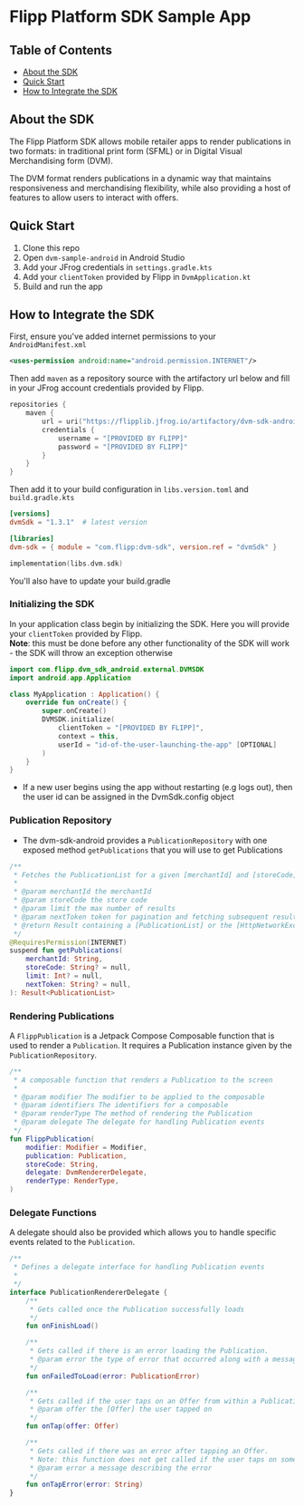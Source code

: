 # Flipp Platform SDK Sample App

## Table of Contents

- [About the SDK](#about)
- [Quick Start](#quick-start)
- [How to Integrate the SDK](#how-to)

## About the SDK <a name="about"></a>
The Flipp Platform SDK allows mobile retailer apps to render publications in two
formats: in traditional print form (SFML) or in Digital Visual Merchandising
form (DVM).

The DVM format renders publications in a dynamic way that maintains
responsiveness and merchandising flexibility, while also providing a host of
features to allow users to interact with offers.

## Quick Start <a name="quick-start"></a>
1. Clone this repo
2. Open `dvm-sample-android` in Android Studio
3. Add your JFrog credentials in `settings.gradle.kts`
4. Add your `clientToken` provided by Flipp in `DvmApplication.kt`
5. Build and run the app

## How to Integrate the SDK <a name="how-to"></a>
First, ensure you've added internet permissions to your `AndroidManifest.xml`
```xml
<uses-permission android:name="android.permission.INTERNET"/>
```

Then add `maven` as a repository source with the artifactory url below and fill in your JFrog account credentials provided by Flipp.
```kts
repositories {
    maven {
        url = uri("https://flipplib.jfrog.io/artifactory/dvm-sdk-android")
        credentials {
            username = "[PROVIDED BY FLIPP]"
            password = "[PROVIDED BY FLIPP]"
        }
    }
}
```
Then add it to your build configuration in `libs.version.toml` and `build.gradle.kts`
```toml
[versions]
dvmSdk = "1.3.1"  # latest version

[libraries]
dvm-sdk = { module = "com.flipp:dvm-sdk", version.ref = "dvmSdk" }
```

```kts
implementation(libs.dvm.sdk)
```
You'll also have to update your build.gradle
### Initializing the SDK
In your application class begin by initializing the SDK. Here you will provide your `clientToken` provided by Flipp.  
**Note**: this must be done before any other functionality of the SDK will work - the SDK will throw an exception otherwise
```kotlin
import com.flipp.dvm_sdk_android.external.DVMSDK
import android.app.Application

class MyApplication : Application() {
    override fun onCreate() {
        super.onCreate()
        DVMSDK.initialize(
            clientToken = "[PROVIDED BY FLIPP]",
            context = this,
            userId = "id-of-the-user-launching-the-app" [OPTIONAL]
        )
    }
}
```
- If a new user begins using the app without restarting (e.g logs out), then the user id can be assigned in the DvmSdk.config object
### Publication Repository
- The dvm-sdk-android provides a `PublicationRepository` with one exposed method `getPublications` that you will use to get Publications
```kotlin
/**
 * Fetches the PublicationList for a given [merchantId] and [storeCode]
 *
 * @param merchantId the merchantId
 * @param storeCode the store code
 * @param limit the max number of results
 * @param nextToken token for pagination and fetching subsequent results
 * @return Result containing a [PublicationList] or the [HttpNetworkException] that occurred
 */
@RequiresPermission(INTERNET)
suspend fun getPublications(
    merchantId: String,
    storeCode: String? = null,
    limit: Int? = null,
    nextToken: String? = null,
): Result<PublicationList>
```

### Rendering Publications
A `FlippPublication` is a Jetpack Compose Composable function that is used to render a `Publication`. It requires a Publication instance given by the `PublicationRepository`.
```kotlin
/**
 * A composable function that renders a Publication to the screen
 *
 * @param modifier The modifier to be applied to the composable
 * @param identifiers The identifiers for a composable
 * @param renderType The method of rendering the Publication
 * @param delegate The delegate for handling Publication events
 */
fun FlippPublication(
    modifier: Modifier = Modifier,
    publication: Publication,
    storeCode: String,
    delegate: DvmRendererDelegate,
    renderType: RenderType,
)
```
### Delegate Functions
A delegate should also be provided which allows you to handle specific events related to the `Publication`.
```kotlin
/**
 * Defines a delegate interface for handling Publication events
 *
 */
interface PublicationRendererDelegate {
    /**
     * Gets called once the Publication successfully loads
     */
    fun onFinishLoad()

    /**
     * Gets called if there is an error loading the Publication.
     * @param error the type of error that occurred along with a message describing it in detail
     */
    fun onFailedToLoad(error: PublicationError)

    /**
     * Gets called if the user taps on an Offer from within a Publication.
     * @param offer the [Offer] the user tapped on
     */
    fun onTap(offer: Offer)

    /**
     * Gets called if there was an error after tapping an Offer.
     * Note: this function does not get called if the user taps on something other than an Offer
     * @param error a message describing the error
     */
    fun onTapError(error: String)
}
```
